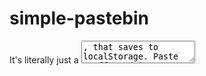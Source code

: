 # simple-pastebin

It's literally just a <textarea>, that saves to localStorage. Paste stuff, and it automatically saves as you paste/type!

![Screenshot of chrome extension](./assets/chromeStore/tile440x280.png)

## Features

* It's literally a text area! 🤯
* Saves to localStorage as you change the text area! 💾
* Loads from localStorage when you re-open the extension! ♻️
* Uses [color palettes](https://en.wikipedia.org/wiki/Game_Boy_Color#Color_palettes_used_for_original_Game_Boy_games) that the GameBoy Color would use to colorize original Gameboy games! 🎨
* Has rad 8-bit characters running across the header! 🎮

## Motivation

Because I wanted it, and I got tired of either going to [pastebin](https://pastebin.com/), or [paste.ubuntu.com](https://paste.ubuntu.com/). And plus, I can build random stuff way past my bedtime, I'm and adult! Thank you very mcuh. 😂

Also, I wanted to see how fast I could a Chrome extension. Including publishing it on the store, and having a semi-dope looking Github page. The answer to that is about ~3 hours. ⏱️

## Should you use this?

Probably not. 🤔 Unless you have the following qualities:

1. You are also tired of going to random websites with random text areas (that don't save to localStorage)
2. You happen to really love the GameBoy, and don't mind the questionable CSS colors that remind you of the GameBoy Color.
3. You think it is really cool when random and fun animations play across the top of your applications.


## Contributing

There is no build system, this is as vanilla JS as it gets! 🍦

But, we do have some convience npm scripts for making releases:

`npm run deploy` - To run np and simply do a github release.
`npm run zip` - To make a zip file for the chrome web store.

## LICENSE

[MIT](https://oss.ninja/mit). 📄

However, Images in `assets/walks` are random images I found on the internet for something cool / fun. They are not owned by me, and simply were added to add some fun to a Free and Open Source Chrome Extension. :)
